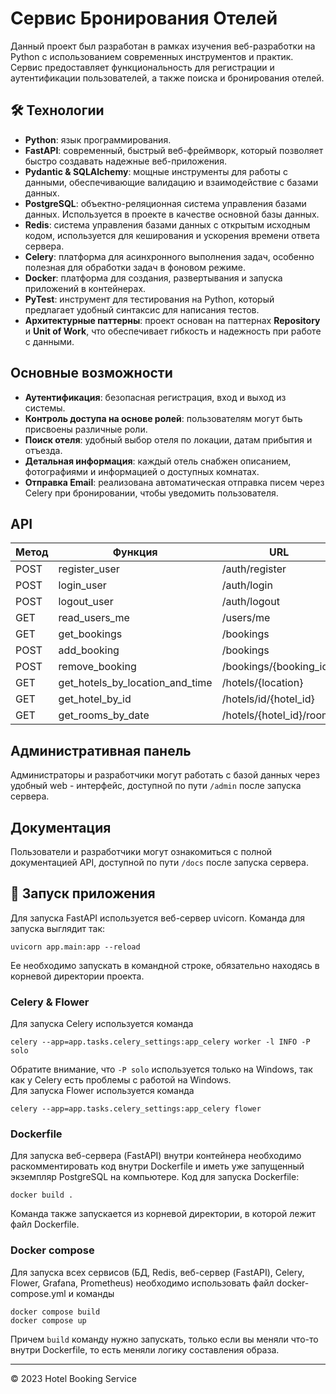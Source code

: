 # Сервис Бронирования Отелей

Данный проект был разработан в рамках изучения веб-разработки на Python с использованием современных
инструментов и практик. Сервис предоставляет функциональность для регистрации и аутентификации пользователей, а также
поиска и бронирования отелей.

## 🛠 Технологии

- **Python**: язык программирования.
- **FastAPI**: современный, быстрый веб-фреймворк, который позволяет быстро создавать надежные веб-приложения.
- **Pydantic & SQLAlchemy**: мощные инструменты для работы с данными, обеспечивающие валидацию и взаимодействие с базами
  данных.
- **PostgreSQL**: объектно-реляционная система управления базами данных. Используется в проекте в качестве основной базы
  данных.
- **Redis**: система управления базами данных с открытым исходным кодом, используется для кеширования и ускорения
  времени ответа сервера.
- **Celery**: платформа для асинхронного выполнения задач, особенно полезная для обработки задач в фоновом режиме.
- **Docker**: платформа для создания, развертывания и запуска приложений в контейнерах.
- **PyTest**: инструмент для тестирования на Python, который предлагает удобный синтаксис для написания тестов.
- **Архитектурные паттерны**: проект основан на паттернах **Repository** и **Unit of Work**, что обеспечивает гибкость и
  надежность при работе с данными.

## Основные возможности

- **Аутентификация**: безопасная регистрация, вход и выход из системы.
- **Контроль доступа на основе ролей**: пользователям могут быть присвоены различные роли.
- **Поиск отеля**: удобный выбор отеля по локации, датам прибытия и отъезда.
- **Детальная информация**: каждый отель снабжен описанием, фотографиями и информацией о доступных комнатах.
- **Отправка Email**: реализована автоматическая отправка писем через Celery при бронировании, чтобы уведомить
  пользователя.

## API

| Метод | Функция                         | URL                      |
|-------|---------------------------------|--------------------------|
| POST  | register_user                   | /auth/register           |
| POST  | login_user                      | /auth/login              |
| POST  | logout_user                     | /auth/logout             |
| GET   | read_users_me                   | /users/me                |
| GET   | get_bookings                    | /bookings                |
| POST  | add_booking                     | /bookings                |
| POST  | remove_booking                  | /bookings/{booking_id}   |
| GET   | get_hotels_by_location_and_time | /hotels/{location}       |
| GET   | get_hotel_by_id                 | /hotels/id/{hotel_id}    |
| GET   | get_rooms_by_date               | /hotels/{hotel_id}/rooms |

## Административная панель

Администраторы и разработчики могут работать с
базой данных через удобный web - интерфейс, доступной по пути `/admin` после запуска
сервера.

## Документация

Пользователи и разработчики могут ознакомиться с полной документацией API, доступной по пути `/docs` после запуска
сервера.

## 🚀 Запуск приложения

Для запуска FastAPI используется веб-сервер uvicorn. Команда для запуска выглядит так:

```
uvicorn app.main:app --reload
```  

Ее необходимо запускать в командной строке, обязательно находясь в корневой директории проекта.

### Celery & Flower

Для запуска Celery используется команда

```
celery --app=app.tasks.celery_settings:app_celery worker -l INFO -P solo
```

Обратите внимание, что `-P solo` используется только на Windows, так как у Celery есть проблемы с работой на Windows.  
Для запуска Flower используется команда

```
celery --app=app.tasks.celery_settings:app_celery flower
``` 

### Dockerfile

Для запуска веб-сервера (FastAPI) внутри контейнера необходимо раскомментировать код внутри Dockerfile и иметь уже
запущенный экземпляр PostgreSQL на компьютере.
Код для запуска Dockerfile:

```
docker build .
```  

Команда также запускается из корневой директории, в которой лежит файл Dockerfile.

### Docker compose

Для запуска всех сервисов (БД, Redis, веб-сервер (FastAPI), Celery, Flower, Grafana, Prometheus) необходимо использовать
файл docker-compose.yml и команды

```
docker compose build
docker compose up
```

Причем `build` команду нужно запускать, только если вы меняли что-то внутри Dockerfile, то есть меняли логику
составления образа.

---
&copy; 2023 Hotel Booking Service